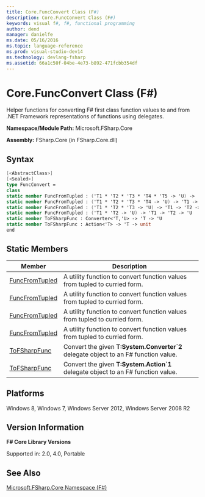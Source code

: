 ```yaml
---
title: Core.FuncConvert Class (F#)
description: Core.FuncConvert Class (F#)
keywords: visual f#, f#, functional programming
author: dend
manager: danielfe
ms.date: 05/16/2016
ms.topic: language-reference
ms.prod: visual-studio-dev14
ms.technology: devlang-fsharp
ms.assetid: 66a1c50f-04be-4e73-b892-471fcbb354df 
---
```


# Core.FuncConvert Class (F#)

Helper functions for converting F# first class function values to and from .NET Framework representations of functions using delegates.

**Namespace/Module Path:** Microsoft.FSharp.Core

**Assembly:** FSharp.Core (in FSharp.Core.dll)


## Syntax

```fsharp
[<AbstractClass>]
[<Sealed>]
type FuncConvert =
class
static member FuncFromTupled : ('T1 * 'T2 * 'T3 * 'T4 * 'T5 -> 'U) -> 'T1 -> 'T2 -> 'T3 -> 'T4 -> 'T5 -> 'U
static member FuncFromTupled : ('T1 * 'T2 * 'T3 * 'T4 -> 'U) -> 'T1 -> 'T2 -> 'T3 -> 'T4 -> 'U
static member FuncFromTupled : ('T1 * 'T2 * 'T3 -> 'U) -> 'T1 -> 'T2 -> 'T3 -> 'U
static member FuncFromTupled : ('T1 * 'T2 -> 'U) -> 'T1 -> 'T2 -> 'U
static member ToFSharpFunc : Converter<'T,'U> -> 'T -> 'U
static member ToFSharpFunc : Action<'T> -> 'T -> unit
end
```

## Static Members

|Member|Description|
|------|-----------|
|[FuncFromTupled](https://msdn.microsoft.com/library/98f6866f-d4dc-44b9-94ea-23972a55f94e)|A utility function to convert function values from tupled to curried form.|
|[FuncFromTupled](https://msdn.microsoft.com/library/0b0bd5cb-0312-4694-937c-495347eae1d1)|A utility function to convert function values from tupled to curried form.|
|[FuncFromTupled](https://msdn.microsoft.com/library/aca946f4-6490-4799-9cf8-eb1b87265687)|A utility function to convert function values from tupled to curried form.|
|[FuncFromTupled](https://msdn.microsoft.com/library/b70499a2-1728-41e6-8682-cb7aa030e75e)|A utility function to convert function values from tupled to curried form.|
|[ToFSharpFunc](https://msdn.microsoft.com/library/1352ba11-7edc-4038-8173-de73133ad490)|Convert the given **T:System.Converter&#96;2** delegate object to an F# function value.|
|[ToFSharpFunc](https://msdn.microsoft.com/library/ca2f654a-14bd-4348-a73d-2c0e0645abf6)|Convert the given **T:System.Action&#96;1** delegate object to an F# function value.|

## Platforms
Windows 8, Windows 7, Windows Server 2012, Windows Server 2008 R2

## Version Information
**F# Core Library Versions**

Supported in: 2.0, 4.0, Portable

## See Also
[Microsoft.FSharp.Core Namespace &#40;F&#35;&#41;](Microsoft.FSharp.Core-Namespace-%5BFSharp%5D.md)